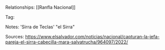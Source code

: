
Relationships:
[[Ranfla Nacional]]

Tag:

Notes:
'Sirra de Teclas'
"el Sirra"

Sources:
https://www.elsalvador.com/noticias/nacional/capturan-la-jefa-pareja-el-sirra-cabecilla-mara-salvatrucha/964097/2022/